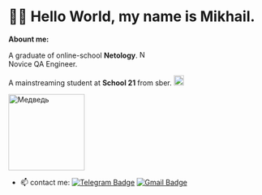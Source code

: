 # 👋🏻 Hello World, my name is Mikhail.
**Abount me:**

A graduate of online-school **Netology**. <img src="https://github.com/user-attachments/assets/15cd2a4c-5a7f-4063-ba22-d908c72854a2" alt="Netology" height="15"> <br/>
Novice QA Engineer.

A mainstreaming student at **School 21** from sber. <img src="https://github.com/user-attachments/assets/8281b753-6eae-458a-899b-d0d2fb22544e" alt="Sber" height="20">

<img src="https://github.com/Mikle024/mikle024/assets/142490585/b2045511-7147-40de-9c23-a830e30d9689" alt="Медведь" height="150">

- 📫 contact me: [![Telegram Badge](https://img.shields.io/badge/-Mikhail-blue?style=flat&logo=Telegram&logoColor=white)](https://t.me/mr_bearv) [![Gmail Badge](https://img.shields.io/badge/-Gmail-red?style=flat&logo=Gmail&logoColor=white)](mailto:mikle0240@gmail.com)
